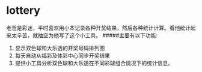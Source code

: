 # lottery
老爸是彩迷，平时喜欢用小本记录各种开奖结果，然后各种统计计算。看他统计起来太辛苦，就抽空为他写了这个小工具。
#####主要有以下功能:
1. 显示双色球和大乐透的开奖号码排列图
2. 每天自动从福彩及体彩中心同步开奖结果
3. 提供小工具分析双色球和大乐透在不同彩球组合情况下的统计信息。
